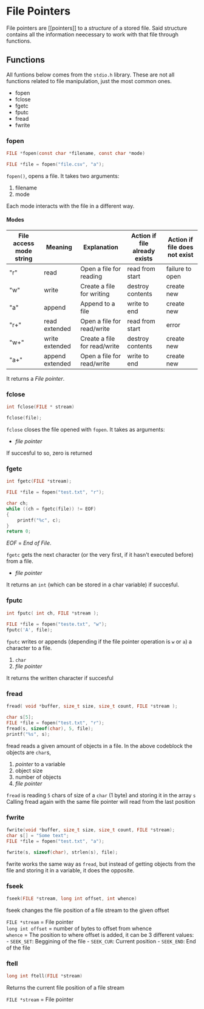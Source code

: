# File Pointers
File pointers are [[pointers]] to a *structure* of a stored file. Said structure contains all the information neecessary to work with that file through functions.


## Functions
All funtions below comes from the `stdio.h` library. These are not all functions related to file manipulation, just the most common ones.

- fopen
- fclose
- fgetc
- fputc
- fread
- fwrite

### fopen
```c
FILE *fopen(const char *filename, const char *mode)

FILE *file = fopen("file.csv", "a");
```
`fopen()`, opens a file. It takes two arguments:   
1. filename
2. mode

Each mode interacts with the file in a different way. 

#### Modes

|File access mode string 	| Meaning 	    | Explanation 	                | Action if file already exists 	| Action if file does not exist |
|---------------------------|---------------|-------------------------------|-----------------------------------|-------------------------------|
|"r"                        |read 	        |Open a file for reading 	    |read from start             	    |failure to open                 
|"w"                        |write 	        |Create a file for writing 	    | destroy contents             	    |create new
|"a"                        |append 	    |    Append to a file 	        |    write to end 	                |create new
|"r+"                       |read extended 	|Open a file for read/write 	|    read from start             	|error
|"w+"                       |write extended |	Create a file for read/write|    destroy contents             	|create new
|"a+"                       |append extended| Open a file for read/write 	|    write to end 	                |create new

It returns a *File pointer*.

### fclose
```c
int fclose(FILE * stream)

fclose(file);
```
`fclose` closes the file opened with `fopen`. It takes as arguments:  
- *file pointer* 

If succesful to so, zero is returned

### fgetc
```c
int fgetc(FILE *stream);

FILE *file = fopen("test.txt", "r");

char ch;
while ((ch = fgetc(file)) != EOF)
{
    printf("%c", c);
}
return 0;
```
*EOF* = *End of File*.

`fgetc` gets the next character (or the very first, if it hasn't executed before) from a file.  
- *file pointer*

It returns an `int` (which can be stored in a char variable) if succesful. 

### fputc
```c
int fputc( int ch, FILE *stream );
	
FILE *file = fopen("teste.txt", "w");
fputc('A', file);
```

`fputc` writes or appends (depending if the file pointer operation is `w` or `a`) a character to a file.  
1. `char`
2. *file pointer*

It returns the written character if succesful

### fread
```c
fread( void *buffer, size_t size, size_t count, FILE *stream );

char s[5];
FILE *file = fopen("test.txt", "r");
fread(s, sizeof(char), 5, file);
printf("%s", s);
```

fread reads a given amount of objects in a file.
In the above codeblock the objects are `char`s, 

1. *pointer* to a variable
2. object size
3. number of objects
4. *file pointer*

`fread` is reading `5` chars of size of a `char` (1 byte) and storing it in the array `s`  
Calling fread again with the same file pointer will read from the last position

### fwrite
```c
fwrite(void *buffer, size_t size, size_t count, FILE *stream);
char s[] = "Some text";
FILE *file = fopen("test.txt", "a");

fwrite(s, sizeof(char), strlen(s), file);
```

fwrite works the same way as `fread`, but instead of getting objects from the file and storing it in a variable, it does the opposite.

### fseek
```c
fseek(FILE *stream, long int offset, int whence)
```
fseek changes the file position of a file stream to the given offset  

`FILE *stream` = File pointer  
`long int offset` = number of bytes to offset from whence  
`whence` = The position to where offset is added, it can be 3 different values:
    - `SEEK_SET`: Beggining of the file
    - `SEEK_CUR`: Current position
    - `SEEK_END`: End of the file

### ftell
```c
long int ftell(FILE *stream)
```
Returns the current file position of a file stream

`FILE *stream` = File pointer

